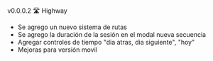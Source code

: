 v0.0.0.2 🛣️ Highway
- Se agrego un nuevo sistema de rutas
- Se agrego la duración de la sesión en el modal nueva secuencia
- Agregar controles de tiempo "dia atras, dia siguiente", "hoy"
- Mejoras para versión movil